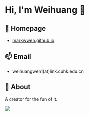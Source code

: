 # Hi, I'm Weihuang 👋

## 💬 Homepage

- [markwwen.github.io](https://markwwen.github.io/)

## 📫 Email

- weihuangwen1(at)link.cuhk.edu.cn

## 💫 About

A creator for the fun of it.

![](https://github-readme-stats.vercel.app/api?username=markwwen&show_icons=true&line_height=21&show_icons=true&theme=vue&hide_border=true)
